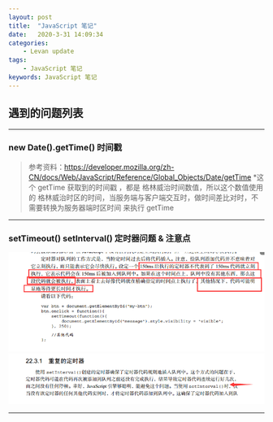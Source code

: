 ```yaml
---
layout: post  
title:  "JavaScript 笔记"  
date:   2020-3-31 14:09:34
categories: 
    - Levan update  
tags: 
    - JavaScript 笔记  
keywords: JavaScript 笔记 
---
```


## 遇到的问题列表

---

### new Date().getTime() 时间戳

> 参考资料：https://developer.mozilla.org/zh-CN/docs/Web/JavaScript/Reference/Global_Objects/Date/getTime
> *这个 getTime 获取到的时间戳 ，都是 格林威治时间数值，所以这个数值使用的 格林威治时区的时间，当服务端与客户端交互时，做时间差比对时，不需要转换为服务器端时区时间 来执行 getTime

<!--more -->

---

### setTimeout() setInterval() 定时器问题 & 注意点

![setTimeout-desc.png](/assets/2020-3-31/setTimeout-desc.png)
![setInterval-desc.png](/assets/2020-3-31/setInterval-desc.png)

---
